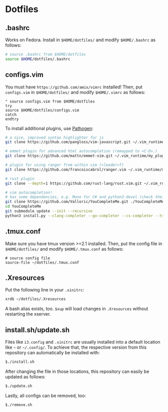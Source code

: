 # Dotfiles

## .bashrc
Works on Fedora. Install in `$HOME/dotfiles/` and modify `$HOME/.bashrc` as follows:

```bash
# source .bashrc from $HOME/dotfiles
source $HOME/dotfiles/.bashrc
```

## configs.vim
You must have `https://github.com/amix/vimrc` installed! Then, put `configs.vim` in `$HOME/dotfiles/` and modify `$HOME/.vimrc` as follows:

```vim
" source configs.vim from $HOME/dotfiles
try
source $HOME/dotfiles/configs.vim
catch
endtry
```

To install additional plugins, use [Pathogen](https://github.com/tpope/vim-pathogen):

```bash
# a nice, improved syntax highlighter for js
git clone https://github.com/pangloss/vim-javascript.git ~/.vim_runtime/my_plugins/vim-javascript

# emmet plugin for advanced html autocompletion (remapped to <C-D>,)
git clone https://github.com/mattn/emmet-vim.git ~/.vim_runtime/my_plugins/emmet-vim

# plugin for using ranger from within vim (<leader>f)
git clone https://github.com/francoiscabrol/ranger.vim ~/.vim_runtime/my_plugins/vim-ranger

# rust plugin
git clone --depth=1 https://github.com/rust-lang/rust.vim.git ~/.vim_runtime/my_plugins/rust.vim

# vim autocompletion!
# has some dependencies, e.g. Mono for C# and python3-devel (check their documentation)
git clone https://github.com/Valloric/YouCompleteMe.git ./YouCompleteMe
cd YouCompleteMe
git submodule update --init --recursive
python3 install.py --clang-completer --go-completer --cs-completer --ts-completer --rust-completer
```


## .tmux.conf
Make sure you have tmux version >=2.1 installed. Then, put the config file in `$HOME/dotfiles/` and modify `$HOME/.tmux.conf` as follows:

```tmux
# source config file
source-file ~/dotfiles/.tmux.conf
```

## .Xresources
Put the following line in your `.xinitrc`:
```bash
xrdb ~/dotfiles/.Xresources
```
A bash alias exists, too. `$xup` will load changes in `.Xresources` without restarting the xserver.

## install.sh/update.sh
Files like `i3.config` and `.xinitrc` are usually installed into a default location like `~` or `~/.config/`. To achieve that, the respective version from this repository can automatically be installed with:

```bash
$./install.sh
```

After changing the file in those locations, this repository can easily be updated as follows:

```bash
$./update.sh
```

Lastly, all configs can be removed, too:

```bash
$./remove.sh
```
